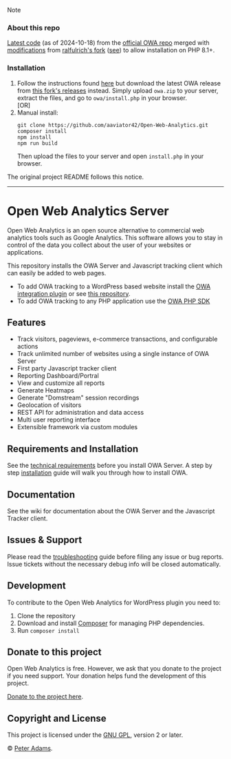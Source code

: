 > [!NOTE]
> ### About this repo
> [Latest code](https://github.com/Open-Web-Analytics/Open-Web-Analytics/commit/efb54c4e1ba57fd7d9917be5ecb19c01915ca652) (as of 2024-10-18) from the [official OWA repo](https://github.com/Open-Web-Analytics/Open-Web-Analytics) merged with [modifications](https://github.com/Open-Web-Analytics/Open-Web-Analytics/commit/cdd54ec68805eec5018099dbdc3d0743b84dea37) from [ralfulrich's fork](https://github.com/ralfulrich/Open-Web-Analytics) ([see](https://stackoverflow.com/a/77315015/)) to allow installation on PHP 8.1+.
> ### Installation
> 1. Follow the instructions found [here](https://github.com/Open-Web-Analytics/Open-Web-Analytics/wiki/Installation) but download the latest OWA release from [this fork's releases](https://github.com/aaviator42/Open-Web-Analytics/releases) instead. Simply upload `owa.zip` to your server, extract the files, and go to `owa/install.php` in your browser.  
> [OR]
> 2. Manual install:
>     ```
>     git clone https://github.com/aaviator42/Open-Web-Analytics.git
>     composer install
>     npm install
>     npm run build
>     ```
>     Then upload the files to your server and open `install.php` in your browser.
>    
> The original project README follows this notice.
------------


# Open Web Analytics Server

Open Web Analytics is an open source alternative to commercial web analytics tools such as Google Analytics. This software allows you to stay in control of the data you collect about the user of your websites or applications.

This repository installs the OWA Server and Javascript tracking client which can easily be added to web pages. 

- To add OWA tracking to a WordPress based website install the [OWA integration plugin](https://wordpress.org/plugins/open-web-analytics/) or see [this repository](https://github.com/Open-Web-Analytics/owa-wordpress-plugin).
- To add OWA tracking to any PHP application use the [OWA PHP SDK](https://github.com/Open-Web-Analytics/owa-php-sdk)

## Features

- Track visitors, pageviews, e-commerce transactions, and configurable actions
- Track unlimited number of websites using a single instance of OWA Server
- First party Javascript tracker client
- Reporting Dashboard/Portral
- View and customize all reports
- Generate Heatmaps
- Generate "Domstream" session recordings
- Geolocation of visitors
- REST API for administration and data access
- Multi user reporting interface
- Extensible framework via custom modules

## Requirements and Installation

See the [technical requirements](https://github.com/Open-Web-Analytics/Open-Web-Analytics/wiki/Technical-Requirements) before you install OWA Server. A step by step [installation](https://github.com/Open-Web-Analytics/Open-Web-Analytics/wiki/Installation) guide will walk you through how to install OWA.

## Documentation
See the wiki for documentation about the OWA Server and the Javascript Tracker client.

## Issues & Support

Please read the [troubleshooting](https://github.com/Open-Web-Analytics/Open-Web-Analytics/wiki/Troubleshooting) guide before filing any issue or bug reports. Issue tickets without the necessary debug info will be closed automatically.

## Development 

To contribute to the Open Web Analytics for WordPress plugin you need to:

1. Clone the repository
2. Download and install [Composer](https://getcomposer.org/) for managing PHP dependencies.
3. Run `composer install`


## Donate to this project

Open Web Analytics is free.  However, we ask that you donate to the project if you need support. Your donation helps fund the development of this project.

[Donate to the project here](http://paypal.me/openwebanalytics).


## Copyright and License

This project is licensed under the [GNU GPL](http://www.gnu.org/licenses/old-licenses/gpl-2.0.html), version 2 or later.

&copy; [Peter Adams](http://peteradams.org).
